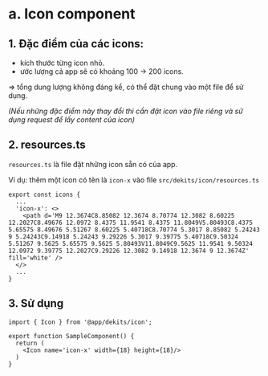 # a. Icon component
## 1. Đặc điểm của các icons:
- kích thước từng icon nhỏ.
- ước lượng cả app sẽ có khoảng 100 -> 200 icons.

=> tổng dung lượng không đáng kể, có thể đặt chung vào một file để sử dụng.

_(Nếu những đặc điểm này thay đổi thì cần đặt icon vào file riêng và sử dụng request để lấy content của icon)_

## 2. resources.ts
`resources.ts` là file đặt những icon sẵn có của app.

Ví dụ: thêm một icon có tên là `icon-x` vào file `src/dekits/icon/resources.ts`
```tsx
export const icons {
  ...
  'icon-x': <>
    <path d='M9 12.3674C8.85082 12.3674 8.70774 12.3082 8.60225 12.2027C8.49676 12.0972 8.4375 11.9541 8.4375 11.8049V5.80493C8.4375 5.65575 8.49676 5.51267 8.60225 5.40718C8.70774 5.3017 8.85082 5.24243 9 5.24243C9.14918 5.24243 9.29226 5.3017 9.39775 5.40718C9.50324 5.51267 9.5625 5.65575 9.5625 5.80493V11.8049C9.5625 11.9541 9.50324 12.0972 9.39775 12.2027C9.29226 12.3082 9.14918 12.3674 9 12.3674Z' fill='white' />
  </>
  ...
}
```

## 3. Sử dụng
```tsx
import { Icon } from '@app/dekits/icon';

export function SampleComponent() {
  return (
    <Icon name='icon-x' width={18} height={18}/>
  )
}
```